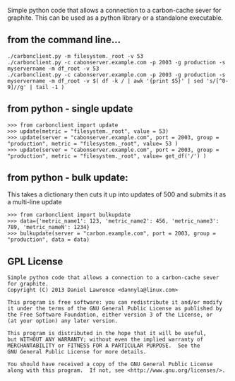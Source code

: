 Simple python code that allows a connection to a carbon-cache sever for graphite.
This can be used as a python library or a standalone executable.

from the command line...
--------------------------

    ./carbonclient.py -m filesystem._root -v 53
    ./carbonclient.py -c cabonserver.example.com -p 2003 -g production -s myservername -m df_root -v 53
    ./carbonclient.py -c cabonserver.example.com -p 2003 -g production -s myservername -m df_root -v $( df -k / | awk '{print $5}' | sed 's/[^0-9]//g' | tail -1 )

from python - single update
----------------------------

    >>> from carbonclient import update
    >>> update(metric = "filesystem._root", value = 53)
    >>> update(server = "cabonserver.example.com", port = 2003, group = "production", metric = "filesystem._root", value= 53 )
    >>> update(server = "cabonserver.example.com", port = 2003, group = "production", metric = "filesystem._root", value= get_df('/') )


from python - bulk update: 
---------------------------

This takes a dictionary then cuts it up into updates of 500 and submits it as a multi-line update

    >>> from carbonclient import bulkupdate
    >>> data={'metric_name1': 123, 'metric_name2': 456, 'metric_name3': 789, 'metric_nameN': 1234}
    >>> bulkupdate(server = "carbon.example.com", port = 2003, group = "production", data = data)


GPL License
------------

    Simple python code that allows a connection to a carbon-cache sever for graphite.
    Copyright (C) 2013 Daniel Lawrence <dannyla@linux.com>

    This program is free software: you can redistribute it and/or modify
    it under the terms of the GNU General Public License as published by
    the Free Software Foundation, either version 3 of the License, or
    (at your option) any later version.

    This program is distributed in the hope that it will be useful,
    but WITHOUT ANY WARRANTY; without even the implied warranty of
    MERCHANTABILITY or FITNESS FOR A PARTICULAR PURPOSE.  See the
    GNU General Public License for more details.

    You should have received a copy of the GNU General Public License
    along with this program.  If not, see <http://www.gnu.org/licenses/>.